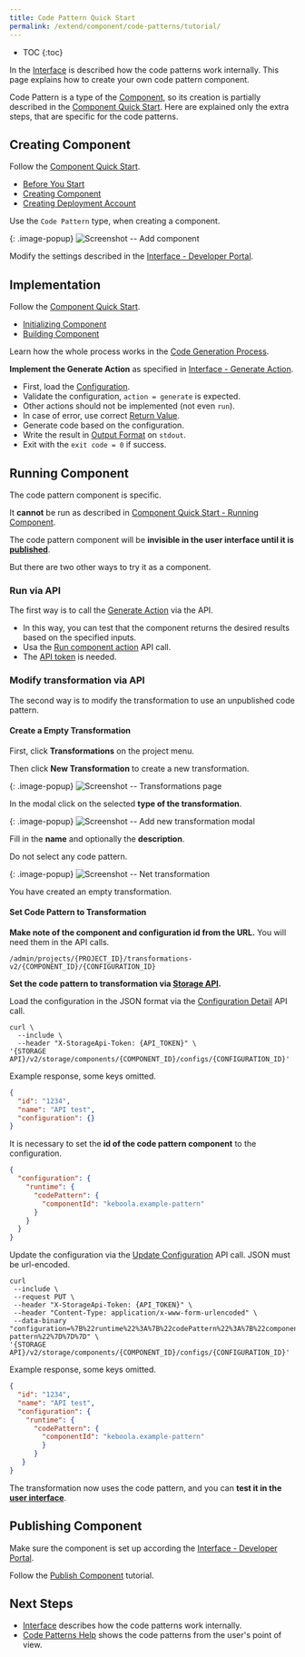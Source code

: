 ```yaml
---
title: Code Pattern Quick Start
permalink: /extend/component/code-patterns/tutorial/
---
```


* TOC
{:toc}

In the [Interface](/extend/component/code-patterns/interface) is described how the code patterns work internally.
This page explains how to create your own code pattern component.

Code Pattern is a type of the [Component](/extend/component/), 
so its creation is partially described in the [Component Quick Start](/extend/component/tutorial/).
Here are explained only the extra steps, that are specific for the code patterns.

## Creating Component

Follow the [Component Quick Start](/extend/component/tutorial/).
- [Before You Start](/extend/component/tutorial/#before-you-start) 
- [Creating Component](/extend/component/tutorial/#creating-component)
- [Creating Deployment Account](/extend/component/tutorial/#creating-deployment-account)

Use the `Code Pattern` type, when creating a component.

{: .image-popup}
![Screenshot -- Add component](/extend/component/code-patterns/tutorial-1-add-component.png)

Modify the settings described in the [Interface - Developer Portal](/extend/component/code-patterns/interface#developer-portal).

## Implementation

Follow the [Component Quick Start](/extend/component/tutorial/).
- [Initializing Component](/extend/component/tutorial/#initializing-component) 
- [Building Component](/extend/component/tutorial/#building-component)

Learn how the whole process works in the [Code Generation Process](/extend/component/code-patterns/interface#code-generation-process).

**Implement the Generate Action** as specified in [Interface - Generate Action](/extend/component/code-patterns/interface#generate-action).
- First, load the [Configuration](/extend/component/code-patterns/interface#configuration).
- Validate the configuration, `action = generate` is expected.
- Other actions should not be implemented (not even `run`).
- In case of error, use correct [Return Value](/extend/common-interface/environment/#return-values).
- Generate code based on the configuration.
- Write the result in [Output Format](/extend/component/code-patterns/interface#output-format) on `stdout`.
- Exit with the `exit code = 0` if success.

## Running Component

The code pattern component is specific. 

It **cannot** be run as described in [Component Quick Start - Running Component](/extend/component/tutorial/#running-component).

The code pattern component will be **invisible in the user interface until it is [published](#publishing-component)**.

But there are two other ways to try it as a component.

### Run via API

The first way is to call the [Generate Action](/extend/component/code-patterns/interface#generate-action) via the API.
- In this way, you can test that the component returns the desired results based on the specified inputs.
- Usa the [Run component action](https://kebooladocker.docs.apiary.io/#reference/actions/run-custom-component-action/process-action) API call.
- The [API token](https://help.keboola.com/management/project/tokens/) is needed.

### Modify transformation via API

The second way is to modify the transformation to use an unpublished code pattern.

#### Create a Empty Transformation

First, click **Transformations** on the project menu.

Then click **New Transformation** to create a new transformation.

{: .image-popup}
![Screenshot -- Transformations page](/extend/component/code-patterns/tutorial-2-project.png)

In the modal click on the selected **type of the transformation**.

{: .image-popup}
![Screenshot -- Add new transformation modal](/extend/component/code-patterns/tutorial-3-modal.png)

Fill in the **name** and optionally the **description**. 

Do not select any code pattern.

{: .image-popup}
![Screenshot -- Net transformation](/extend/component/code-patterns/tutorial-4-new-transformation.png)

You have created an empty transformation.

#### Set Code Pattern to Transformation

**Make note of the component and configuration id from the URL.**  You will need them in the API calls.

```
/admin/projects/{PROJECT_ID}/transformations-v2/{COMPONENT_ID}/{CONFIGURATION_ID}
```

**Set the code pattern to transformation via [Storage API](/overview/api/).**

Load the configuration in the JSON format via the [Configuration Detail](https://keboola.docs.apiary.io/#reference/component-configurations/manage-configurations/configuration-detail) API call.

```
curl \ 
  --include \
  --header "X-StorageApi-Token: {API_TOKEN}" \
'{STORAGE API}/v2/storage/components/{COMPONENT_ID}/configs/{CONFIGURATION_ID}'
```

Example response, some keys omitted.

``` json
{
  "id": "1234",
  "name": "API test",
  "configuration": {}
}
```

It is necessary to set the **id of the code pattern component** to the configuration.
```json
{
  "configuration": {
    "runtime": {
      "codePattern": {
        "componentId": "keboola.example-pattern"
      }
    }
  }
}
```

Update the configuration via the [Update Configuration](https://keboola.docs.apiary.io/#reference/component-configurations/manage-configurations/update-configuration) API call. 
JSON must be url-encoded.

```
curl 
 --include \
 --request PUT \
 --header "X-StorageApi-Token: {API_TOKEN}" \
 --header "Content-Type: application/x-www-form-urlencoded" \
 --data-binary "configuration=%7B%22runtime%22%3A%7B%22codePattern%22%3A%7B%22componentId%22%3A%22keboola.example-pattern%22%7D%7D%7D" \
'{STORAGE API}/v2/storage/components/{COMPONENT_ID}/configs/{CONFIGURATION_ID}'
```

Example response, some keys omitted.

``` json
{
  "id": "1234",
  "name": "API test",
  "configuration": {
    "runtime": {
      "codePattern": {
        "componentId": "keboola.example-pattern"
        }
      }
   }
}
```

The transformation now uses the code pattern, and you can **test it in the [user interface](https://help.keboola.com/transformations/code-patterns/#configuration)**.

## Publishing Component

Make sure the component is set up according the [Interface - Developer Portal](/extend/component/code-patterns/interface#developer-portal).

Follow the [Publish Component](/extend/publish/) tutorial.

[](/extend/publish/)

## Next Steps
- [Interface](/extend/component/code-patterns/interface) describes how the code patterns work internally.
- [Code Patterns Help](https://help.keboola.com/transformations/code-patterns/) shows the code patterns from the user's point of view.
